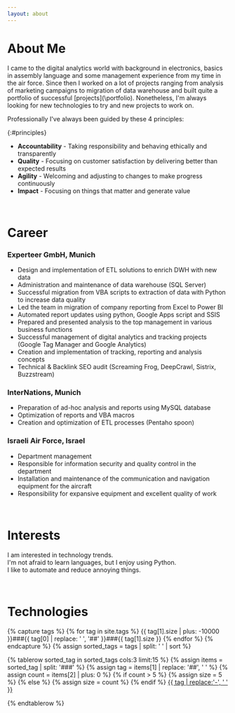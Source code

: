 ```yaml
---
layout: about 
---
```


# About Me
I came to the digital analytics world with background in electronics, basics in assembly language and some management experience from my time in the air force. Since then I worked on a lot of projects ranging from analysis of marketing campaigns to migration of data warehouse and built quite a portfolio of successful [projects](\portfolio\). Nonetheless, I'm always looking for new technologies to try and new projects to work on.

Professionally I've always been guided by these 4 principles:

{:#principles}
- **Accountability** - Taking responsibility and behaving ethically and transparently
- **Quality** - Focusing on customer satisfaction by delivering better than expected results 
- **Agility** - Welcoming and adjusting to changes to make progress continuously
- **Impact** - Focusing on things that matter and generate value



<br/>

# Career


### Experteer GmbH, Munich 
* Design and implementation of ETL solutions to enrich DWH with new data
* Administration and maintenance of data warehouse (SQL Server)
* Successful migration from VBA scripts to extraction of data with Python to increase data quality
* Led the team in migration of company reporting from Excel to Power BI
* Automated report updates using python, Google Apps script and SSIS
* Prepared and presented analysis to the top management in various business functions
* Successful management of digital analytics and tracking projects (Google Tag Manager and Google Analytics)
* Creation and implementation of tracking, reporting and analysis concepts
* Technical & Backlink SEO audit (Screaming Frog, DeepCrawl, Sistrix, Buzzstream)


### InterNations, Munich
* Preparation of ad-hoc analysis and reports using MySQL database
* Optimization of reports and VBA macros
* Creation and optimization of ETL processes (Pentaho spoon)


###  Israeli Air Force, Israel
* Department management
* Responsible for information security and quality control in the department
* Installation and maintenance of the communication and navigation equipment for the aircraft
* Responsibility for expansive equipment and excellent quality of work

<br/>

# Interests
I am interested in technology trends.  
I'm not afraid to learn languages, but I enjoy using Python.  
I like to automate and reduce annoying things.  

<br/>

# Technologies

<table>
{% capture tags %}
{% for tag in site.tags %}
{{ tag[1].size | plus: -10000 }}###{{ tag[0] | replace: ' ', '##' }}###{{ tag[1].size }}
{% endfor %}
{% endcapture %}
{% assign sorted_tags = tags | split: ' ' | sort %}


{% tablerow sorted_tag in sorted_tags  cols:3 limit:15 %}
{% assign items = sorted_tag | split: '###' %}
{% assign tag = items[1] | replace: '##', ' ' %}
{% assign count = items[2] | plus: 0 %}
{% if count > 5 %}
{% assign size = 5 %}
{% else %}
{% assign size = count %}
{% endif %}
<span class="tag-size-3">
<a class="tag-link" href="/tags/{{ tag | slugify }}" rel="tag">{{ tag | replace:'-', ' ' }}</a> 
</span>


{% endtablerow %}
</table>

